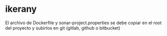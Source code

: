 # ikerany

El archivo de Dockerfile y sonar-project.properties se debe copiar en el root del proyecto y subirlos en git (gitlab, github o bitbucket)
